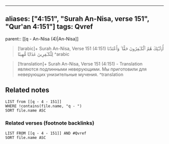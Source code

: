 
---
aliases: ["4:151", "Surah An-Nisa, verse 151", "Qur'an 4:151"]
tags: Qvref
---

parent:: [[q - An-Nisa (4)|An-Nisa]]

> [!arabic]+ Surah An-Nisa, Verse 151 (4:151)
> <span class="quran-arabic">أُو۟لَـٰٓئِكَ هُمُ ٱلْكَـٰفِرُونَ حَقًّا ۚ وَأَعْتَدْنَا لِلْكَـٰفِرِينَ عَذَابًا مُّهِينًا</span>
^arabic

> [!translation]+ Surah An-Nisa, Verse 151 (4:151) - Translation
> являются подлинными неверующими. Мы приготовили для неверующих унизительные мучения.
^translation



## Related notes
```dataview
LIST from [[q - 4 - 151]]
WHERE !contains(file.name, "q - ")
SORT file.name ASC
```

### Related verses (footnote backlinks)
```dataview
LIST FROM [[q - 4 - 151]] AND #Qvref
SORT file.name ASC
```

